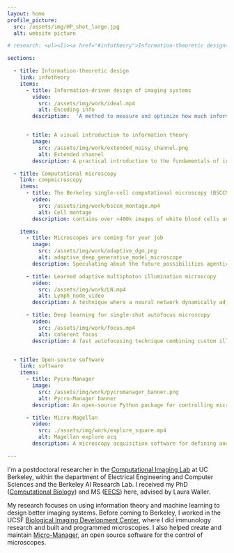 ```yaml
---
layout: home
profile_picture:
  src: /assets/img/HP_shot_large.jpg
  alt: website picture

# research: <ul><li><a href="#infotheory">Information-theoretic design</a></li><li><a href="#compmicroscopy">Computational microscopy</a></li><li><a href="#software">Open-source software</a></li></ul>  A full list of publications can be found on <a href="https://scholar.google.com/citations?user=-CpByXMAAAAJ&hl=en">Google Scholar</a>.

sections:

  - title: Information-theoretic design
    link: infotheory
    items:
      - title: Information-driven design of imaging systems
        video:
          src: /assets/img/work/ideal.mp4
          alt: Encoding info
        description:  'A method to measure and optimize how much information imaging systems capture, applicable to diverse systems ranging from consumer cameras to radio telescopes observing black holes.  <br />(<a href="https://waller-lab.github.io/EncodingInformationWebsite/">website</a>)  (<a href="https://doi.org/10.48550/arXiv.2405.20559">pre-print</a>)  (<a href="https://github.com/Waller-Lab/EncodingInformation">code</a>)'


      - title: A visual introduction to information theory
        image:
          src: /assets/img/work/extended_noisy_channel.png
          alt: Extended channel
        description: A practical introduction to the fundamentals of information theory, describing concepts such as data compression and accurate transmission of messages in the presence of noise.  <br /> (<a href="https://doi.org/10.48550/arXiv.2206.07867">paper</a>)  (<a href="https://doi.org/10.5281/zenodo.6647779">code+figures</a>)

  - title: Computational microscopy 
    link: compmicroscopy
    items:
      - title: The Berkeley single-cell computational microscopy (BSCCM) dataset
        video: 
          src: /assets/img/work/bsccm_montage.mp4
          alt: Cell montage
        description: contains over >400k images of white blood cells under varied LED illumination patterns, paired with protein expression measurements. It provides standardized training data for computational imaging and vision algorithms with biomedical applications. (<a href="https://waller-lab.github.io/BSCCM/">website</a>)

    items:
      - title: Microscopes are coming for your job
        image:
          src: /assets/img/work/adaptive_dgm.png
          alt: adaptive_deep_generative_model_microscope
        description: Speculating about the future possibilities agentic artificial intelligence and reinforcement learning in microscopy. <br /> (<a href="https://rdcu.be/cVdty">paper</a>) 

      - title: Learned adaptive multiphoton illumination microscopy
        video:
          src: /assets/img/work/LN.mp4
          alt: Lymph_node_video
        description: A technique where a neural network dynamically adjusts multiphoton microscope laser power during scanning, enabling immune cell imaging at previously impossible scales. This allows observation of T cell and dendritic cell organization during early immune responses. <br /> (<a href="https://doi.org/10.1038/s41467-021-22246-5">paper</a>)  (<a href="https://pycro-manager.readthedocs.io/en/latest/application_notebooks/Learned_adaptive_multiphoton_illumination.html">tutorial</a>)  (<a href="https://doi.org/10.6084/m9.figshare.12841781">data</a>)

      - title: Deep learning for single-shot autofocus microscopy
        video:
          src: /assets/img/work/focus.mp4
          alt: coherent focus
        description: A fast autofocusing technique combining custom illumination patterns with a physics-based neural architecture to predict focus corrections from single images. Requires far fewer parameters than standard networks while maintaining accuracy. <br /> (<a href="https://doi.org/10.1364/OPTICA.6.000794">paper</a>) (<a href="https://pycro-manager.readthedocs.io/en/latest/application_notebooks/Single_shot_autofocus_pycromanager.html">tutorial</a>) (<a href="https://github.com/henrypinkard/DeepAutofocus">code</a>)


  - title: Open-source software
    link: software
    items:
      - title: Pycro-Manager
        image:
          src: /assets/img/work/pycromanager_banner.png
          alt: Pycro-Manager banner
        description: An open-source Python package for controlling microscopes, enabling automated experiments and real-time adaptive imaging. Works with hundreds of microscope components and handles large-scale data acquisition <br /> (<a href="https://pycro-manager.readthedocs.io/en/latest/">documentation</a>) (<a href="https://doi.org/10.1038/s41592-021-01087-6">paper</a>) (<a href="https://github.com/micro-manager/pycro-manager">code</a>)

      - title: Micro-Magellan
        video:
          src: ./assets/img/work/explore_square.mp4
          alt: Magellan explore acq
        description: A microscopy acquisition software for defining and imaging arbitrary three-dimensional regions in large samples like tissue slides and multi-well plates. Enables simultaneous graphical control and Python-based image processing during acquisition. <br /> (<a href="https://micro-manager.org/MicroMagellan">documentation</a>) (<a href="https://doi.org/10.1038/nmeth.3991">paper</a>) (<a href="https://github.com/micro-manager/micro-manager/tree/master/plugins/Magellan">code</a>)

---
```


I'm a postdoctoral researcher in the <a href="http://www.laurawaller.com/">Computational Imaging Lab</a> at UC Berkeley, within the department of Electrical Engineering and Computer Sciences and the Berkeley AI Research Lab. I received my PhD (<a href="https://ccb.berkeley.edu/academics/phd-in-computational-biology/" >Computational Biology</a>) and MS (<a href="https://eecs.berkeley.edu/">EECS</a>) here, advised by Laura Waller.


<p>My research focuses on using information theory and machine learning to design better imaging systems. Before coming to Berkeley, I worked in the UCSF <a href="https://bidc.ucsf.edu/">Biological Imaging Development Center</a>, where I did immunology research and built and programmed microscopes. I also helped create and maintain <a href="https://micro-manager.org/wiki/Micro-Manager_Open_Source_Microscopy_Software">Micro-Manager</a>, an open source software for the control of microscopes.


